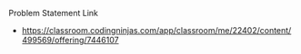 Problem Statement Link
  - https://classroom.codingninjas.com/app/classroom/me/22402/content/499569/offering/7446107
  